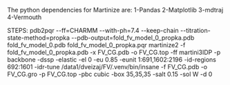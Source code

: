 The python dependencies for Martinize are: 
1-Pandas
2-Matplotlib
3-mdtraj
4-Vermouth

STEPS:
pdb2pqr --ff=CHARMM         --with-ph=7.4         --keep-chain         --titration-state-method=propka      --pdb-output=fold_fv_model_0_propka.pdb         fold_fv_model_0.pdb fold_fv_model_0_propka.pqr
martinize2 -f fold_fv_model_0_propka.pdb -x FV_CG.pdb -o FV_CG.top -ff martini3IDP -p backbone -dssp -elastic -el 0 -eu 0.85 -eunit 1:691,1602:2196 -id-regions 692:1601 -idr-tune
/data1/dveizaj/FV/.venv/bin/insane -f FV_CG.pdb -o FV_CG.gro -p FV_CG.top -pbc cubic -box 35,35,35 -salt 0.15 -sol W -d 0
